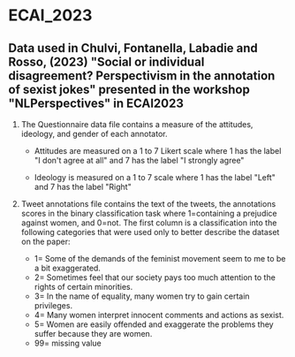 # ECAI_2023

## Data used in Chulvi, Fontanella, Labadie and Rosso, (2023) "Social or individual disagreement? Perspectivism in the annotation of sexist jokes" presented in the workshop "NLPerspectives" in  ECAI2023

1. The Questionnaire data file contains a measure of the attitudes, ideology, and gender of each annotator.
   
    - Attitudes are measured on a 1 to 7 Likert scale where 1 has the label "I don't agree at all" and 7 has the label "I strongly agree"
      
    - Ideology is measured on a 1 to 7 scale where 1 has the label "Left" and 7 has the label "Right"
     
3. Tweet annotations file contains the text of the tweets, the annotations scores in the binary classification task where 1=containing a prejudice
against women, and 0=not. The first column is a classification into the following categories that were used only to better describe the dataset on the paper:

    - 1= Some of the demands of the feminist movement seem to me to be a bit exaggerated.
    - 2= Sometimes feel that our society pays too much attention to the rights of certain minorities.
    - 3= In the name of equality, many women try to gain certain privileges.
    - 4= Many women interpret innocent comments and actions as sexist.
    - 5= Women are easily offended and exaggerate the problems they suffer because they are women.
    - 99= missing value
